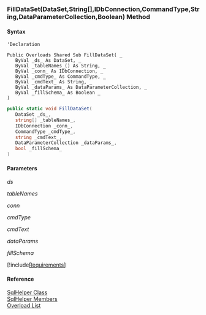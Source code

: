 ﻿### FillDataSet(DataSet,String\[\],IDbConnection,CommandType,String,DataParameterCollection,Boolean) Method

#### Syntax

```vbnet
'Declaration

Public Overloads Shared Sub FillDataSet( _
   ByVal _ds_ As DataSet, _
   ByVal _tableNames_() As String, _
   ByVal _conn_ As IDbConnection, _
   ByVal _cmdType_ As CommandType, _
   ByVal _cmdText_ As String, _
   ByVal _dataParams_ As DataParameterCollection, _
   ByVal _fillSchema_ As Boolean _
) 
```

```csharp
public static void FillDataSet( 
   DataSet _ds_,
   string[] _tableNames_,
   IDbConnection _conn_,
   CommandType _cmdType_,
   string _cmdText_,
   DataParameterCollection _dataParams_,
   bool _fillSchema_
)
```

#### Parameters

_ds_

_tableNames_

_conn_

_cmdType_

_cmdText_

_dataParams_

_fillSchema_

[!include[Requirements](../partials/requirements.md)]

#### Reference

[SqlHelper Class](FChoice.Common~FChoice.Common.Data.SqlHelper.md)  
[SqlHelper Members](FChoice.Common~FChoice.Common.Data.SqlHelper_members.md)  
[Overload List](FChoice.Common~FChoice.Common.Data.SqlHelper~FillDataSet.md)